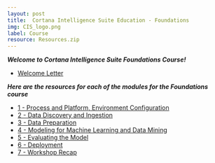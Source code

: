 ```yaml
---
layout: post
title:  Cortana Intelligence Suite Education - Foundations
img: CIS_logo.png
label: Course
resource: Resources.zip
---
```



**_Welcome to Cortana Intelligence Suite Foundations Course!_**

* [Welcome Letter]({{site.baseurl}}/resources/CISW-FoundationsAttendeeWelcomeLetter.pdf)


**_Here are the resources for each of the modules for the Foundations course_**


* [1 - Process and Platform, Environment Configuration]({{site.baseurl}}/resources/CISW-FoundationsSection1.pdf)
* [2 - Data Discovery and Ingestion]({{site.baseurl}}/resources/CISW-FoundationsSection2.pdf)
* [3 - Data Preparation]({{site.baseurl}}/resources/CISW-FoundationsSection3.pdf)
* [4 - Modeling for Machine Learning and Data Mining]({{site.baseurl}}/resources/CISW-FoundationsSection4.pdf)
* [5 - Evaluating the Model]({{site.baseurl}}/resources/CISW-FoundationsSection5.pdf)
* [6 - Deployment]({{site.baseurl}}/resources/CISW-FoundationsSection6.pdf)
* [7 - Workshop Recap]({{site.baseurl}}/resources/CISW-FoundationsSection7.pdf)

